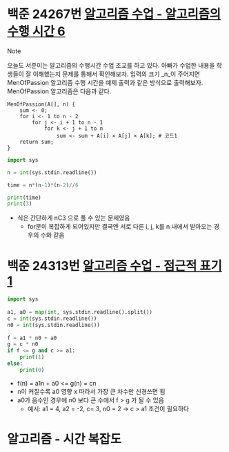 # 백준 24267번 [알고리즘 수업 - 알고리즘의 수행 시간 6](https://www.acmicpc.net/problem/24267)
>[!NOTE]
>오늘도 서준이는 알고리즘의 수행시간 수업 조교를 하고 있다. 아빠가 수업한 내용을 학생들이 잘 이해했는지 문제를 통해서 확인해보자.
입력의 크기 _n_이 주어지면 MenOfPassion 알고리즘 수행 시간을 예제 출력과 같은 방식으로 출력해보자.
MenOfPassion 알고리즘은 다음과 같다.
```
MenOfPassion(A[], n) {
    sum <- 0;
    for i <- 1 to n - 2
        for j <- i + 1 to n - 1
            for k <- j + 1 to n
                sum <- sum + A[i] × A[j] × A[k]; # 코드1
    return sum;
}
```

```python
import sys

n = int(sys.stdin.readline())

time = n*(n-1)*(n-2)//6

print(time)
print(3)
```
- 식은 간단하게 nC3 으로 풀 수 있는 문제였음
	- for문이 복잡하게 되어있지만 결국엔 서로 다른 i, j, k를 n 내에서 받아오는 경우의 수와 같음
# 백준 24313번 [알고리즘 수업 - 점근적 표기 1](https://www.acmicpc.net/problem/24313)
```python
import sys  
  
a1, a0 = map(int, sys.stdin.readline().split())  
c = int(sys.stdin.readline())  
n0 = int(sys.stdin.readline())  
  
f = a1 * n0 + a0  
g = c * n0  
if f <= g and c >= a1:  
    print(1)  
else:  
    print(0)
```
- f(n) = a1n + a0 <= g(n) = cn
- n이 커질수록 a0 영향 x 따라서 가장 큰 차수만 신경쓰면 됨
- a0가 음수인 경우에 n0 보다 큰 수에서 f > g 가 될 수 있음 
	- 예시: a1 = 4, a2 = -2, c= 3, n0 = 2
	→ c > a1 조건이 필요하다
# 알고리즘 - 시간 복잡도